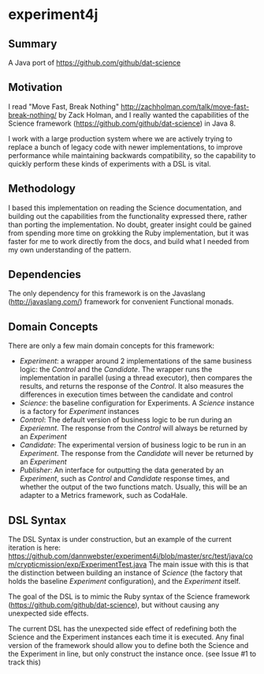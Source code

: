 experiment4j
============

Summary
-------
A Java port of https://github.com/github/dat-science

Motivation
----------
I read "Move Fast, Break Nothing" http://zachholman.com/talk/move-fast-break-nothing/ by Zack Holman, and I 
really wanted the capabilities of the Science framework (https://github.com/github/dat-science) in Java 8.

I work with a large production system where we are actively trying to replace a bunch of legacy code with
newer implementations, to improve performance while maintaining backwards compatibility,
so the capability to quickly perform these kinds of experiments with a DSL is vital.

Methodology
-----------
I based this implementation on reading the Science documentation, and building out the capabilities from the
functionality expressed there, rather than porting the implementation. No doubt, greater insight could be gained from 
spending more time on grokking the Ruby implementation, but it was faster for me to work directly from the docs, and build
what I needed from my own understanding of the pattern.

Dependencies
------------
The only dependency for this framework is on the Javaslang (http://javaslang.com/) framework for convenient Functional monads. 

Domain Concepts
---------------
There are only a few main domain concepts for this framework:

- _Experiment_: a wrapper around 2 implementations of the same business logic: the _Control_ and the _Candidate_. The wrapper runs the implementation in parallel
(using a thread executor), then compares the results, and returns the response of the _Control_. It also measures the differences
in execution times between the candidate and control
- _Science_: the baseline configuration for Experiments. A _Science_ instance is a factory for _Experiment_ instances
- _Control_: The default version of business logic to be run during an _Experiemnt_. The response from the _Control_ will always
be returned by an _Experiment_
- _Candidate_: The experimental version of business logic to be run in an _Experiment_. The response from the _Candidate_ will
never be returned by an _Experiment_
- _Publisher_: An interface for outputting the data generated by an _Experiment_, such as _Control_ and _Candidate_ response times,
and whether the output of the two functions match. Usually, this will be an adapter to a Metrics framework, such as CodaHale.

DSL Syntax
----------
The DSL Syntax is under construction, but an example of the current iteration is here: https://github.com/dannwebster/experiment4j/blob/master/src/test/java/com/crypticmission/exp/ExperimentTest.java
The main issue with this is that the distinction between building an instance of _Science_ (the factory that holds the 
baseline _Experiment_ configuration), and the _Experiment_ itself.

The goal of the DSL is to mimic the Ruby syntax of the Science framework (https://github.com/github/dat-science),
but without causing any unexpected side effects.

The current DSL has the unexpected side effect of redefining both the Science and the Experiment instances each time it is
executed. Any final version of the framework should allow you to define both the Science and the Experiment in line, but
only construct the instance once. (see Issue #1 to track this)

